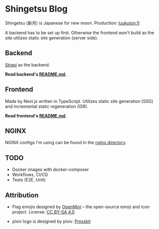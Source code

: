 # Shingetsu Blog

Shingetsu (新月) is Japanese for new moon. Production: [luukuton.fi](https://luukuton.fi)

A backend has to be set up first. Otherwise the frontend won't build as the site utilizes static site generation (server side).

## Backend

[Strapi](https://strapi.io/) as the backend.

**Read backend's [README.md](backend/README.md).**

## Frontend

Made by Next.js written in TypeScript. Utilizes static site generation (SSG) and incremental static regeneration (ISR).

**Read frontend's [README.md](frontend/README.md).**

## NGINX

NGINX configs I'm using can be found in the [nginx directory](nginx).

## TODO

- Docker images with docker-composer
- Workflows, CI/CD
- Tests (E2E, Unit)

## Attribution

- Flag emojis designed by [OpenMoji](https://openmoji.org/) – the open-source emoji and icon project. License: [CC BY-SA 4.0](https://creativecommons.org/licenses/by-sa/4.0/#)

- pixiv logo is designed by pixiv. [Presskit](https://www.pixiv.co.jp/news/press-kit/)
